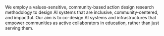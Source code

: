 <!-- Bii -->

We employ a values-sensitive, community-based action design research methodology to design AI systems that are inclusive, community-centered, and impactful. Our aim is to co-design AI systems and infrastructures that empower communities as active collaborators in education, rather than just serving them.
